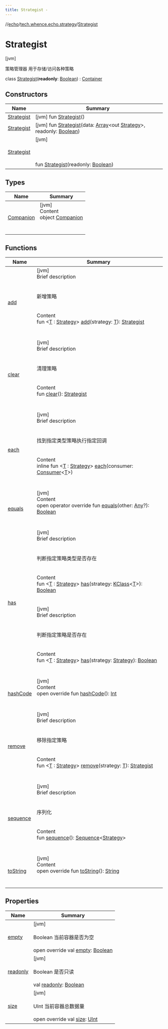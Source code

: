 ```yaml
---
title: Strategist -
---
```

//[echo](../../index.md)/[tech.whence.echo.strategy](../index.md)/[Strategist](index.md)



# Strategist  
 [jvm] 

策略管理器 用于存储/访问各种策略

class [Strategist](index.md)(**readonly**: [Boolean](https://kotlinlang.org/api/latest/jvm/stdlib/kotlin/-boolean/index.html)) : [Container](../../tech.whence.echo.container/-container/index.md)   


## Constructors  
  
|  Name|  Summary| 
|---|---|
| [Strategist](-strategist.md)|  [jvm] fun [Strategist](-strategist.md)()   <br>
| [Strategist](-strategist.md)|  [jvm] fun [Strategist](-strategist.md)(data: [Array](https://kotlinlang.org/api/latest/jvm/stdlib/kotlin/-array/index.html)<out [Strategy](../-strategy/index.md)>, readonly: [Boolean](https://kotlinlang.org/api/latest/jvm/stdlib/kotlin/-boolean/index.html))   <br>
| [Strategist](-strategist.md)|  [jvm] <br><br><br><br>fun [Strategist](-strategist.md)(readonly: [Boolean](https://kotlinlang.org/api/latest/jvm/stdlib/kotlin/-boolean/index.html))   <br>


## Types  
  
|  Name|  Summary| 
|---|---|
| [Companion](-companion/index.md)| [jvm]  <br>Content  <br>object [Companion](-companion/index.md)  <br><br><br>


## Functions  
  
|  Name|  Summary| 
|---|---|
| [add](add.md)| [jvm]  <br>Brief description  <br><br><br>新增策略<br><br>  <br>Content  <br>fun <[T](add.md) : [Strategy](../-strategy/index.md)> [add](add.md)(strategy: [T](add.md)): [Strategist](index.md)  <br><br><br>
| [clear](clear.md)| [jvm]  <br>Brief description  <br><br><br>清理策略<br><br>  <br>Content  <br>fun [clear](clear.md)(): [Strategist](index.md)  <br><br><br>
| [each](each.md)| [jvm]  <br>Brief description  <br><br><br>找到指定类型策略执行指定回调<br><br>  <br>Content  <br>inline fun <[T](each.md) : [Strategy](../-strategy/index.md)> [each](each.md)(consumer: [Consumer](../../tech.whence.echo.function/-consumer/index.md)<[T](each.md)>)  <br><br><br>
| [equals](../../tech.whence.echo.webclient.response.exception/-response-unrecognized-exception/index.md#kotlin/Any/equals/#kotlin.Any?/PointingToDeclaration/)| [jvm]  <br>Content  <br>open operator override fun [equals](../../tech.whence.echo.webclient.response.exception/-response-unrecognized-exception/index.md#kotlin/Any/equals/#kotlin.Any?/PointingToDeclaration/)(other: [Any](https://kotlinlang.org/api/latest/jvm/stdlib/kotlin/-any/index.html)?): [Boolean](https://kotlinlang.org/api/latest/jvm/stdlib/kotlin/-boolean/index.html)  <br><br><br>
| [has](has.md)| [jvm]  <br>Brief description  <br><br><br>判断指定策略类型是否存在<br><br>  <br>Content  <br>fun <[T](has.md) : [Strategy](../-strategy/index.md)> [has](has.md)(strategy: [KClass](https://kotlinlang.org/api/latest/jvm/stdlib/kotlin.reflect/-k-class/index.html)<[T](has.md)>): [Boolean](https://kotlinlang.org/api/latest/jvm/stdlib/kotlin/-boolean/index.html)  <br><br><br>[jvm]  <br>Brief description  <br><br><br>判断指定策略是否存在<br><br>  <br>Content  <br>fun <[T](has.md) : [Strategy](../-strategy/index.md)> [has](has.md)(strategy: [Strategy](../-strategy/index.md)): [Boolean](https://kotlinlang.org/api/latest/jvm/stdlib/kotlin/-boolean/index.html)  <br><br><br>
| [hashCode](../../tech.whence.echo.webclient.response.exception/-response-unrecognized-exception/index.md#kotlin/Any/hashCode/#/PointingToDeclaration/)| [jvm]  <br>Content  <br>open override fun [hashCode](../../tech.whence.echo.webclient.response.exception/-response-unrecognized-exception/index.md#kotlin/Any/hashCode/#/PointingToDeclaration/)(): [Int](https://kotlinlang.org/api/latest/jvm/stdlib/kotlin/-int/index.html)  <br><br><br>
| [remove](remove.md)| [jvm]  <br>Brief description  <br><br><br>移除指定策略<br><br>  <br>Content  <br>fun <[T](remove.md) : [Strategy](../-strategy/index.md)> [remove](remove.md)(strategy: [T](remove.md)): [Strategist](index.md)  <br><br><br>
| [sequence](sequence.md)| [jvm]  <br>Brief description  <br><br><br>序列化<br><br>  <br>Content  <br>fun [sequence](sequence.md)(): [Sequence](https://kotlinlang.org/api/latest/jvm/stdlib/kotlin.sequences/-sequence/index.html)<[Strategy](../-strategy/index.md)>  <br><br><br>
| [toString](../../tech.whence.echo.webclient.response.exception/-response-unrecognized-exception/index.md#kotlin/Any/toString/#/PointingToDeclaration/)| [jvm]  <br>Content  <br>open override fun [toString](../../tech.whence.echo.webclient.response.exception/-response-unrecognized-exception/index.md#kotlin/Any/toString/#/PointingToDeclaration/)(): [String](https://kotlinlang.org/api/latest/jvm/stdlib/kotlin/-string/index.html)  <br><br><br>


## Properties  
  
|  Name|  Summary| 
|---|---|
| [empty](index.md#tech.whence.echo.strategy/Strategist/empty/#/PointingToDeclaration/)|  [jvm] <br><br>Boolean 当前容器是否为空<br><br>open override val [empty](index.md#tech.whence.echo.strategy/Strategist/empty/#/PointingToDeclaration/): [Boolean](https://kotlinlang.org/api/latest/jvm/stdlib/kotlin/-boolean/index.html)   <br>
| [readonly](index.md#tech.whence.echo.strategy/Strategist/readonly/#/PointingToDeclaration/)|  [jvm] <br><br>Boolean 是否只读<br><br>val [readonly](index.md#tech.whence.echo.strategy/Strategist/readonly/#/PointingToDeclaration/): [Boolean](https://kotlinlang.org/api/latest/jvm/stdlib/kotlin/-boolean/index.html)   <br>
| [size](index.md#tech.whence.echo.strategy/Strategist/size/#/PointingToDeclaration/)|  [jvm] <br><br>UInt 当前容器总数据量<br><br>open override val [size](index.md#tech.whence.echo.strategy/Strategist/size/#/PointingToDeclaration/): [UInt](https://kotlinlang.org/api/latest/jvm/stdlib/kotlin/-u-int/index.html)   <br>

